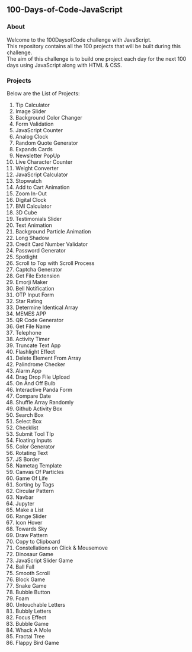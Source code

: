 ## 100-Days-of-Code-JavaScript

### About
Welcome to the 100DaysofCode challenge with JavaScript. <br>
This repository contains all the 100 projects that will be built during this challenge.<br>
The aim of this challenge is to build one project each day for the next 100 days using JavaScript along with HTML & CSS.

### Projects
Below are the List of Projects:
<ol>
<li>Tip Calculator</li>
<li>Image Slider</li>
<li>Background Color Changer</li>
<li>Form Validation</li>
<li>JavaScript Counter</li>
<li>Analog Clock</li>
<li>Random Quote Generator</li>
<li>Expands Cards</li>
<li>Newsletter PopUp</li>
<li>Live Character Counter</li>
<li>Weight Converter</li>
<li>JavaScript Calculator</li>
<li>Stopwatch</li>
<li>Add to Cart Animation</li>
<li>Zoom In-Out</li>
<li>Digital Clock</li>
<li>BMI Calculator</li>
<li>3D Cube</li>
<li>Testimonials Slider</li>
<li>Text Animation</li>
<li>Background Particle Animation</li>
<li>Long Shadow</li>
<li>Credit Card Number Validator</li> 
<li>Password Generator</li>
<li>Spotlight</li>
<li>Scroll to Top with Scroll Process</li>
<li>Captcha Generator</li>
<li>Get File Extension</li>
<li>Emorji Maker</li>
<li>Bell Notification</li>
<li>OTP Input Form</li>
<li>Star Rating</li>
<li>Determine Identical Array</li>
<li>MEMES APP</li>
<li>QR Code Generator</li>
<li>Get File Name</li>
<li>Telephone</li>
<li>Activity Timer</li>
<li>Truncate Text App</li>
<li>Flashlight Effect</li>
<li>Delete Element From Array</li>
<li>Palindrome Checker</li>
<li>Alarm App</li>
<li>Drag Drop File Upload</li>
<li>On And Off Bulb</li>
<li>Interactive Panda Form</li>
<li>Compare Date</li>
<li>Shuffle Array Randomly</li>
<li>Github Activity Box</li>
<li>Search Box</li>
<li>Select Box</li>
<li>Checklist</li>
<li>Submit Tool TIp</li>
<li>Floating Inputs</li>
<li>Color Generator</li>
<li>Rotating Text</li>
<li>JS Border</li>
<li>Nametag Template</li>
<li>Canvas Of Particles</li>
<li>Game Of Life</li>
<li>Sorting by Tags</li>
<li>Circular Pattern</li>
<li>Navbar</li>
<li>Jupyter</li>
<li>Make a List</li>
<li>Range Slider</li>
<li>Icon Hover</li>
<li>Towards Sky</li>
<li>Draw Pattern</li>
<li>Copy to Clipboard</li>
<li>Constellations on Click & Mousemove</li>
<li>Dinosaur Game</li>
<li>JavaScript Slider Game</li>
<li>Ball Fall</li>
<li>Smooth Scroll</li>
<li>Block Game</li>
<li>Snake Game</li>
<li>Bubble Button</li>
<li>Foam</li>
<li>Untouchable Letters</li>
<li>Bubbly Letters</li>
<li>Focus Effect</li>
<li>Bubble Game</li>
<li>Whack A Mole</li>
<li>Fractal Tree</li>
<li>Flappy Bird Game</li>
</ol>
